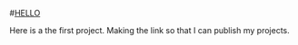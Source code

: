 #[HELLO](https://sahilsheikh1.github.io/demo-repo/test/)

Here is a the first project. 
Making the link so that I can publish my projects.
